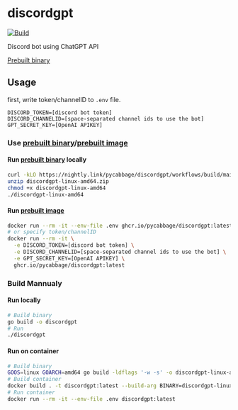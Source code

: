 # discordgpt

[![Build](https://github.com/pycabbage/discordgpt/actions/workflows/build.yml/badge.svg)](https://github.com/pycabbage/discordgpt/actions/workflows/build.yml)

Discord bot using ChatGPT API

[Prebuilt binary](https://nightly.link/pycabbage/discordgpt/workflows/build/main)

## Usage

first, write token/channelID to `.env` file.

```env
DISCORD_TOKEN=[discord bot token]
DISCORD_CHANNELID=[space-separated channel ids to use the bot]
GPT_SECRET_KEY=[OpenAI APIKEY]
```

### Use [prebuilt binary](https://nightly.link/pycabbage/discordgpt/workflows/build/main)/[prebuilt image](https://github.com/users/pycabbage/packages/container/package/discordgpt)

#### Run [prebuilt binary](https://nightly.link/pycabbage/discordgpt/workflows/build/main) locally

```bash
curl -kLO https://nightly.link/pycabbage/discordgpt/workflows/build/main/discordgpt-linux-amd64.zip
unzip discordgpt-linux-amd64.zip
chmod +x discordgpt-linux-amd64
./discordgpt-linux-amd64
```

#### Run [prebuilt image](https://github.com/users/pycabbage/packages/container/package/discordgpt)

```bash
docker run --rm -it --env-file .env ghcr.io/pycabbage/discordgpt:latest
# or specify token/channelID
docker run --rm -it \
  -e DISCORD_TOKEN=[discord bot token] \
  -e DISCORD_CHANNELID=[space-separated channel ids to use the bot] \
  -e GPT_SECRET_KEY=[OpenAI APIKEY] \
  ghcr.io/pycabbage/discordgpt:latest
```

### Build Mannualy

#### Run locally

```bash
# Build binary
go build -o discordgpt
# Run
./discordgpt
```

#### Run on container

```bash
# Build binary
GOOS=linux GOARCH=amd64 go build -ldflags '-w -s' -o discordgpt-linux-amd64
# Build container
docker build . -t discordgpt:latest --build-arg BINARY=discordgpt-linux-amd64
# Run container
docker run --rm -it --env-file .env discordgpt:latest
```
